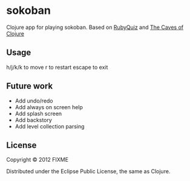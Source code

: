 # sokoban

Clojure app for playing sokoban.
Based on [RubyQuiz](http://www.rubyquiz.com/quiz5.html) and [The Caves of Clojure](http://stevelosh.com/blog/2012/07/caves-of-clojure-01/)

## Usage

h/j/k/k to move
r to restart
escape to exit

## Future work

* Add undo/redo
* Add always on screen help
* Add splash screen
* Add backstory
* Add level collection parsing

## License

Copyright © 2012 FIXME

Distributed under the Eclipse Public License, the same as Clojure.
